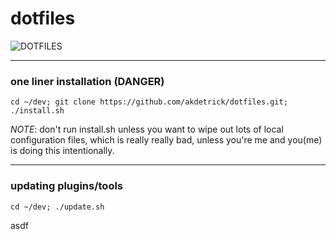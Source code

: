 dotfiles
========

![DOTFILES](https://gimmebar-assets.s3.amazonaws.com/518835ed21281.jpg "DOTFILES")

* * *

### one liner installation (DANGER)
`cd ~/dev; git clone https://github.com/akdetrick/dotfiles.git; ./install.sh`

*NOTE*: don't run install.sh unless you want to wipe out lots of local configuration files, which is really really bad, unless you're me and you(me) is doing this intentionally.

* * *

### updating plugins/tools
`cd ~/dev; ./update.sh`

asdf
